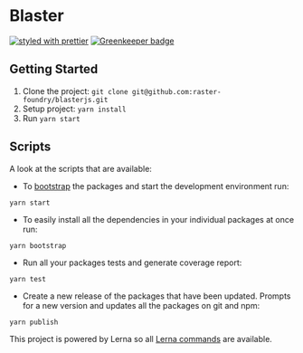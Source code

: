 # Blaster
[![styled with prettier](https://img.shields.io/badge/styled_with-prettier-ff69b4.svg)](https://github.com/prettier/prettier) [![Greenkeeper badge](https://badges.greenkeeper.io/raster-foundry/blasterjs.svg)](https://greenkeeper.io/)


## Getting Started
1. Clone the project: `git clone git@github.com:raster-foundry/blasterjs.git`
3. Setup project: `yarn install`
4. Run `yarn start`

## Scripts
A look at the scripts that are available:

- To [bootstrap](https://github.com/lerna/lerna#bootstrap) the packages and start the development environment run:
```
yarn start
```

- To easily install all the dependencies in your individual packages at once run:
```
yarn bootstrap
```

- Run all your packages tests and generate coverage report:
```
yarn test
```

- Create a new release of the packages that have been updated. Prompts for a new version and updates all the packages on git and npm:
```
yarn publish
```


This project is powered by Lerna so all [Lerna commands](https://lernajs.io/) are available.
